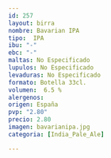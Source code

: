 ```yaml
---
id: 257
layout: birra
nombre: Bavarian IPA
tipo:  IPA
ibu: "-"
ebc: "-"
maltas: No Especificado
lupulos: No Especificado
levaduras: No Especificado
formato: Botella 33cl.
volumen:  6.5 %
alergenos: 
origen: España
pvp: "2.80"
precio: 2.80
imagen: bavarianipa.jpg
categoria: [India_Pale_Ale]

---
```

